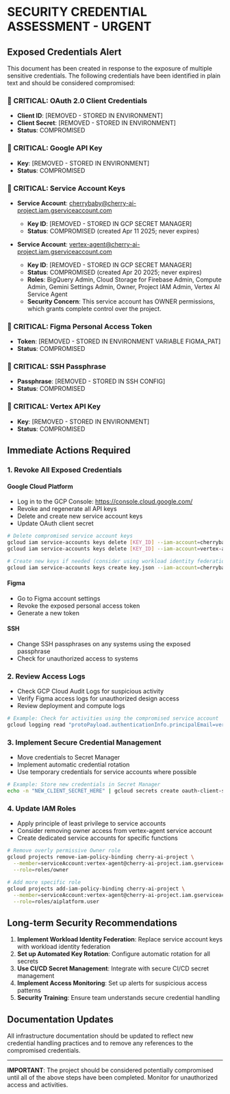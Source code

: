 # SECURITY CREDENTIAL ASSESSMENT - URGENT

## Exposed Credentials Alert

This document has been created in response to the exposure of multiple sensitive credentials. The following credentials have been identified in plain text and should be considered compromised:

### 🚨 CRITICAL: OAuth 2.0 Client Credentials
- **Client ID**: [REMOVED - STORED IN ENVIRONMENT]
- **Client Secret**: [REMOVED - STORED IN ENVIRONMENT]
- **Status**: COMPROMISED

### 🚨 CRITICAL: Google API Key
- **Key**: [REMOVED - STORED IN ENVIRONMENT]
- **Status**: COMPROMISED

### 🚨 CRITICAL: Service Account Keys
- **Service Account**: cherrybaby@cherry-ai-project.iam.gserviceaccount.com
  - **Key ID**: [REMOVED - STORED IN GCP SECRET MANAGER]
  - **Status**: COMPROMISED (created Apr 11 2025; never expires)
  
- **Service Account**: vertex-agent@cherry-ai-project.iam.gserviceaccount.com
  - **Key ID**: [REMOVED - STORED IN GCP SECRET MANAGER]
  - **Status**: COMPROMISED (created Apr 20 2025; never expires)
  - **Roles**: BigQuery Admin, Cloud Storage for Firebase Admin, Compute Admin, Gemini Settings Admin, Owner, Project IAM Admin, Vertex AI Service Agent
  - **Security Concern**: This service account has OWNER permissions, which grants complete control over the project.

### 🚨 CRITICAL: Figma Personal Access Token
- **Token**: [REMOVED - STORED IN ENVIRONMENT VARIABLE FIGMA_PAT]
- **Status**: COMPROMISED

### 🚨 CRITICAL: SSH Passphrase
- **Passphrase**: [REMOVED - STORED IN SSH CONFIG]
- **Status**: COMPROMISED

### 🚨 CRITICAL: Vertex API Key
- **Key**: [REMOVED - STORED IN ENVIRONMENT]
- **Status**: COMPROMISED

## Immediate Actions Required

### 1. Revoke All Exposed Credentials

#### Google Cloud Platform
- Log in to the GCP Console: https://console.cloud.google.com/
- Revoke and regenerate all API keys
- Delete and create new service account keys
- Update OAuth client secret

```bash
# Delete compromised service account keys
gcloud iam service-accounts keys delete [KEY_ID] --iam-account=cherrybaby@cherry-ai-project.iam.gserviceaccount.com
gcloud iam service-accounts keys delete [KEY_ID] --iam-account=vertex-agent@cherry-ai-project.iam.gserviceaccount.com

# Create new keys if needed (consider using workload identity federation instead)
gcloud iam service-accounts keys create key.json --iam-account=cherrybaby@cherry-ai-project.iam.gserviceaccount.com
```

#### Figma
- Go to Figma account settings
- Revoke the exposed personal access token
- Generate a new token

#### SSH
- Change SSH passphrases on any systems using the exposed passphrase
- Check for unauthorized access to systems

### 2. Review Access Logs

- Check GCP Cloud Audit Logs for suspicious activity
- Verify Figma access logs for unauthorized design access
- Review deployment and compute logs

```bash
# Example: Check for activities using the compromised service account
gcloud logging read "protoPayload.authenticationInfo.principalEmail=vertex-agent@cherry-ai-project.iam.gserviceaccount.com AND timestamp>=\"2025-04-20T00:00:00Z\"" --project=cherry-ai-project
```

### 3. Implement Secure Credential Management

- Move credentials to Secret Manager
- Implement automatic credential rotation
- Use temporary credentials for service accounts where possible

```bash
# Example: Store new credentials in Secret Manager
echo -n "NEW_CLIENT_SECRET_HERE" | gcloud secrets create oauth-client-secret --data-file=- --project=cherry-ai-project
```

### 4. Update IAM Roles

- Apply principle of least privilege to service accounts
- Consider removing owner access from vertex-agent service account
- Create dedicated service accounts for specific functions

```bash
# Remove overly permissive Owner role
gcloud projects remove-iam-policy-binding cherry-ai-project \
  --member=serviceAccount:vertex-agent@cherry-ai-project.iam.gserviceaccount.com \
  --role=roles/owner

# Add more specific role
gcloud projects add-iam-policy-binding cherry-ai-project \
  --member=serviceAccount:vertex-agent@cherry-ai-project.iam.gserviceaccount.com \
  --role=roles/aiplatform.user
```

## Long-term Security Recommendations

1. **Implement Workload Identity Federation**: Replace service account keys with workload identity federation
2. **Set up Automated Key Rotation**: Configure automatic rotation for all secrets
3. **Use CI/CD Secret Management**: Integrate with secure CI/CD secret management 
4. **Implement Access Monitoring**: Set up alerts for suspicious access patterns
5. **Security Training**: Ensure team understands secure credential handling

## Documentation Updates

All infrastructure documentation should be updated to reflect new credential handling practices and to remove any references to the compromised credentials.

---

**IMPORTANT**: The project should be considered potentially compromised until all of the above steps have been completed. Monitor for unauthorized access and activities.
